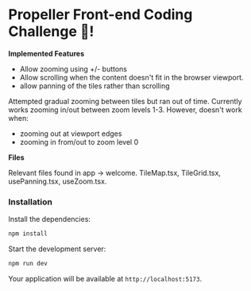 # Propeller Front-end Coding Challenge 🥳!

**Implemented Features**
- Allow zooming using +/- buttons
- Allow scrolling when the content doesn't fit in the browser viewport.
- allow panning of the tiles rather than scrolling

Attempted gradual zooming between tiles but ran out of time. Currently works zooming in/out between zoom levels 1-3. However, doesn't work when:
- zooming out at viewport edges
- zooming in from/out to zoom level 0

**Files**

Relevant files found in app -> welcome. TileMap.tsx, TileGrid.tsx, usePanning.tsx, useZoom.tsx.

### Installation

Install the dependencies:

```bash
npm install
```

Start the development server:

```bash
npm run dev
```

Your application will be available at `http://localhost:5173`.


